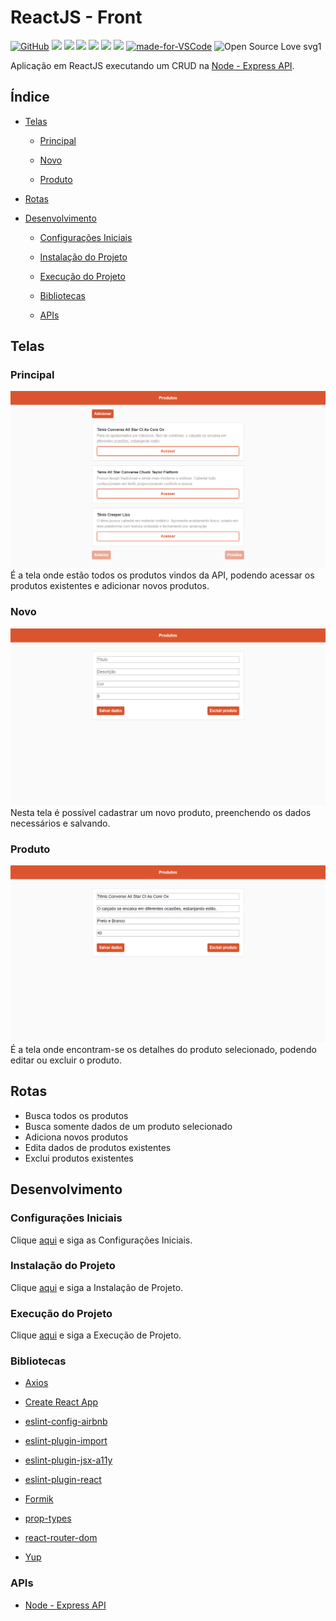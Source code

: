 # ReactJS - Front

[![GitHub](https://img.shields.io/github/license/mashape/apistatus.svg)](https://github.com/osvaldokalvaitir/reactjs-front/blob/master/LICENSE)
![](https://img.shields.io/github/package-json/v/osvaldokalvaitir/reactjs-front.svg)
![](https://img.shields.io/github/last-commit/osvaldokalvaitir/reactjs-front.svg?color=red)
![](https://img.shields.io/github/languages/top/osvaldokalvaitir/reactjs-front.svg?color=yellow)
![](https://img.shields.io/github/languages/count/osvaldokalvaitir/reactjs-front.svg?color=lightgrey)
![](https://img.shields.io/github/languages/code-size/osvaldokalvaitir/reactjs-front.svg)
![](https://img.shields.io/github/repo-size/osvaldokalvaitir/reactjs-front.svg?color=blueviolet)
[![made-for-VSCode](https://img.shields.io/badge/Made%20for-VSCode-1f425f.svg)](https://code.visualstudio.com/)
![Open Source Love svg1](https://badges.frapsoft.com/os/v1/open-source.svg?v=103)

Aplicação em ReactJS executando um CRUD na [Node - Express API](https://github.com/osvaldokalvaitir/node-express-api).

## Índice

- [Telas](#telas)

  - [Principal](#principal)

  - [Novo](#novo)

  - [Produto](#produto)

- [Rotas](#rotas)

- [Desenvolvimento](#desenvolvimento)

  - [Configurações Iniciais](#configurações-iniciais)

  - [Instalação do Projeto](#instalação-do-projeto)

  - [Execução do Projeto](#execução-do-projeto)

  - [Bibliotecas](#bibliotecas)

  - [APIs](#apis)

## Telas

### Principal

![Main](/assets/main.png)
É a tela onde estão todos os produtos vindos da API, podendo acessar os produtos existentes e adicionar novos produtos.

### Novo

![New](/assets/new.png)
Nesta tela é possível cadastrar um novo produto, preenchendo os dados necessários e salvando.

### Produto

![Product](/assets/product.png)
É a tela onde encontram-se os detalhes do produto selecionado, podendo editar ou excluir o produto.

## Rotas

- Busca todos os produtos
- Busca somente dados de um produto selecionado
- Adiciona novos produtos
- Edita dados de produtos existentes
- Exclui produtos existentes

## Desenvolvimento

### Configurações Iniciais

Clique [aqui](https://github.com/osvaldokalvaitir/projects-settings/blob/master/README.md) e siga as Configurações Iniciais.

### Instalação do Projeto

Clique [aqui](https://github.com/osvaldokalvaitir/projects-settings/blob/master/nodejs/nodejs.md) e siga a Instalação de Projeto.

### Execução do Projeto

Clique [aqui](https://github.com/osvaldokalvaitir/projects-settings/blob/master/nodejs/libs/create-react-app.md) e siga a Execução de Projeto.

### Bibliotecas

- [Axios](https://github.com/osvaldokalvaitir/projects-settings/blob/master/nodejs/libs/axios.md)

- [Create React App](https://github.com/osvaldokalvaitir/projects-settings/blob/master/nodejs/libs/create-react-app.md)

- [eslint-config-airbnb](https://github.com/osvaldokalvaitir/projects-settings/blob/master/nodejs/libs/eslint-config-airbnb.md)

- [eslint-plugin-import](https://github.com/osvaldokalvaitir/projects-settings/blob/master/nodejs/libs/eslint-plugin-import.md)

- [eslint-plugin-jsx-a11y](https://github.com/osvaldokalvaitir/projects-settings/blob/master/nodejs/libs/eslint-plugin-jsx-a11y.md)

- [eslint-plugin-react](https://github.com/osvaldokalvaitir/projects-settings/blob/master/nodejs/libs/eslint-plugin-react.md)

- [Formik](https://github.com/osvaldokalvaitir/projects-settings/blob/master/nodejs/libs/formik.md)

- [prop-types](https://github.com/osvaldokalvaitir/projects-settings/blob/master/nodejs/libs/prop-types.md)

- [react-router-dom](https://github.com/osvaldokalvaitir/projects-settings/blob/master/nodejs/libs/react-router-dom.md)

- [Yup](https://github.com/osvaldokalvaitir/projects-settings/blob/master/nodejs/libs/yup.md)

### APIs

- [Node - Express API](https://github.com/osvaldokalvaitir/node-express-api)
